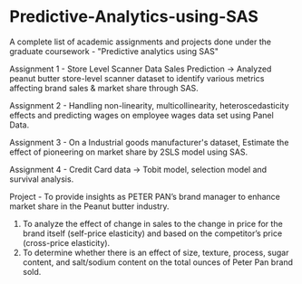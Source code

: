 # Predictive-Analytics-using-SAS
A complete list of academic assignments and projects done under the graduate coursework - "Predictive analytics using SAS" 

Assignment 1 - Store Level Scanner Data Sales Prediction -> Analyzed peanut butter store-level scanner dataset to identify various metrics affecting brand sales & market share through SAS.

Assignment 2 - Handling non-linearity, multicollinearity, heteroscedasticity effects and predicting wages on employee wages data set using Panel Data. 

Assignment 3 - On a Industrial goods manufacturer's dataset, Estimate the effect of pioneering on market share by 2SLS model using SAS. 

Assignment 4 - Credit Card data -> Tobit model, selection model and survival analysis.

Project - 
To provide insights as PETER PAN’s brand manager to enhance market share in the Peanut butter industry.
1.	To analyze the effect of change in sales to the change in price for the brand itself (self-price elasticity) and based on the competitor’s price (cross-price elasticity).
2.	To determine whether there is an effect of size, texture, process, sugar content, and salt/sodium content on the total ounces of Peter Pan brand sold.
